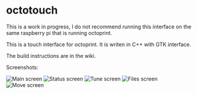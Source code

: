 # octotouch

This is a work in progress, I do not recommend running this interface on the same raspberry pi that is running octoprint.

This is a touch interface for octoprint. It is writen in C++ with GTK interface.

The build instructions are in the wiki.

Screenshots:

![Main screen](https://raw.githubusercontent.com/wiki/dav991/octotouch/images/screenshots/mainscreen.jpg)
![Status screen](https://raw.githubusercontent.com/wiki/dav991/octotouch/images/screenshots/statusscreen.jpg)
![Tune screen](https://raw.githubusercontent.com/wiki/dav991/octotouch/images/screenshots/tunescreen.jpg)
![Files screen](https://raw.githubusercontent.com/wiki/dav991/octotouch/images/screenshots/filesscreen.jpg)
![Move screen](https://raw.githubusercontent.com/wiki/dav991/octotouch/images/screenshots/movescreen.jpg)
